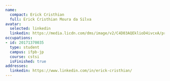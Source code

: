 ```yaml
---
name:
  compact: Erick Cristhian
  full: Erick Cristhian Moura da Silva
avatar:
  selected: linkedin
  linkedin: https://media.licdn.com/dms/image/v2/C4D03AQEklioD4ivcxA/profile-displayphoto-shrink_400_400/profile-displayphoto-shrink_400_400/0/1626460535847?e=1732752000&v=beta&t=wFChKsCGQWM_jo4QUo5-YXSuI5nxrMxC6MdiddP1SJo
occupations:
- id: 20171370035
  type: student
  campus: ifpb-jp
  course: cstsi
  isFinished: true
addresses:
  linkedin: https://www.linkedin.com/in/erick-cristhian/
---
```

